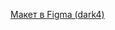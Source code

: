  [Макет в Figma (dark4)](https://www.figma.com/file/6FMWkB94wE7KTkcCgUXtnC/light-1?type=design&node-id=1-9662&mode=design&t=hL8oeuv6CVQX5DrF-0)